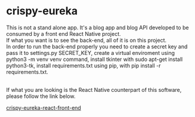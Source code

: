 # crispy-eureka

<p>
This is not a stand alone app. It's a blog app and blog API developed to be consumed by a front end React Native project. 
<br>
If what you want is to see the back-end, all of it is on this project.
<br>
In order to run the back-end properly you need to create a secret key and pass it to settings.py SECRET_KEY, create a virtual enviroment using python3 -m venv venv command, install tkinter with sudo apt-get install python3-tk, install requirements.txt using pip, with pip install -r requirements.txt.
</p>
<br>
If what you are looking is the React Native counterpart of this software, please follow the link below.


[crispy-eureka-react-front-end](https://github.com/maiconwa/crispy-eureka-react)
